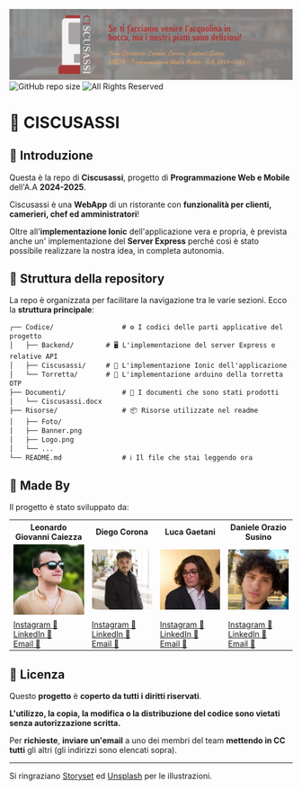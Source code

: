 ![Project's banner](./Risorse/Banner.png)
![GitHub repo size](https://img.shields.io/github/repo-size/KoganeNoShin/Ciscusassi)
![All Rights Reserved](https://img.shields.io/badge/license-All%20rights%20reserved-red)

# 🍝 CISCUSASSI

## 📖 Introduzione

Questa è la repo di **Ciscusassi**, progetto di **Programmazione Web e Mobile** dell'A.A **2024-2025**.

Ciscusassi è una **WebApp** di un ristorante con **funzionalità per clienti, camerieri, chef ed amministratori**!

Oltre all'**implementazione Ionic** dell'applicazione vera e propria, è prevista anche un' implementazione del **Server Express** perché così è stato possibile realizzare la nostra idea, in completa autonomia.

## 📂 Struttura della repository

La repo è organizzata per facilitare la navigazione tra le varie sezioni. Ecco la **struttura principale**:

```
┌── Codice/                	# ⚙️ I codici delle parti applicative del progetto
│   ├── Backend/		# 🖥️ L'implementazione del server Express e relative API
│   ├── Ciscusassi/		# 🦞 L'implementazione Ionic dell'applicazione
│   └── Torretta/		# 🏰 L'implementazione arduino della torretta OTP
├── Documenti/         		# 📄 I documenti che sono stati prodotti
│   └── Ciscusassi.docx
├── Risorse/               	# 📦 Risorse utilizzate nel readme
│   ├── Foto/
│   ├── Banner.png
│   ├── Logo.png
│   └── ...
└── README.md              	# ℹ️ Il file che stai leggendo ora
```

## 👥 Made By

Il progetto è stato sviluppato da:

<table>
	<tr>
		<th>Leonardo Giovanni Caiezza</th>
		<th>Diego Corona</th>
		<th>Luca Gaetani</th>
		<th>Daniele Orazio Susino</th>      
	</tr>
	<tr>
		<td><img src="./Risorse/Foto/Leonardo Giovanni Caiezza.jpg" alt="Leonardo Giovanni Caiezza" width="150"></td>
		<td><img src="./Risorse/Foto/Diego Corona.jpg" alt="Diego Corona" width="150"></td>
		<td><img src="./Risorse/Foto/Luca Gaetani.jpg" alt="Luca Gaetani" width="150"></td>
		<td><img src="./Risorse/Foto/Daniele Orazio Susino.jpg" alt="Daniele Orazio Susino" width="150"></td>     
	</tr>
	<tr>
		<td>
			<a href="https://www.instagram.com/leonardocaiezza03/">Instagram 📸</a><br>
			<a href="https://www.linkedin.com/in/leonardo-caiezza-719912364">LinkedIn 👔</a><br>
			<a href="mailto:leonardocaiezza20@gmail.com">Email 📨</a>
		</td>
		<td>
			<a href="https://www.instagram.com/diego_co3/">Instagram 📸</a><br>
			<a href="https://www.linkedin.com/in/diegocorona03">LinkedIn 👔</a><br>
			<a href="mailto:corona.diego@outlook.com">Email 📨</a>
		</td>
		<td>
			<a href="https://www.instagram.com/luca._gaetani/">Instagram 📸</a><br>
			<a href="https://www.linkedin.com/in/luca-gaetani-10362b364/">LinkedIn 👔</a><br>
			<a href="mailto:luca.gae03@gmail.com">Email 📨</a>
		</td>
		<td>
			<a href="https://www.instagram.com/daniele.susino/">Instagram 📸</a><br>
			<a href="https://www.linkedin.com/in/susinodaniele/">LinkedIn 👔</a><br>
			<a href="mailto:susino.daniele@outlook.com">Email 📨</a>
		</td>
	</tr>
</table>

## 🔐 Licenza

Questo **progetto** è **coperto da tutti i diritti riservati**.

**L'utilizzo, la copia, la modifica o la distribuzione del codice sono vietati senza autorizzazione scritta.**  

Per **richieste**, **inviare un'email** a uno dei membri del team **mettendo in CC tutti** gli altri (gli indirizzi sono elencati sopra).

---

Si ringraziano [Storyset](https://storyset.com) ed [Unsplash](https://unsplash.com) per le illustrazioni.
